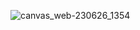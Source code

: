 ![canvas_web-230626_1354](https://github.com/shawfeg218/esp32-robotArm-app/assets/96811571/e34ebf94-0fdf-4d42-9137-50c0dbef9b21)
